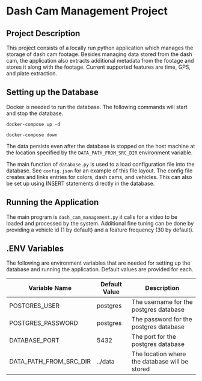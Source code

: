 # Dash Cam Management Project

## Project Description

This project consists of a locally run python application which manages 
the storage of dash cam footage. Besides managing data stored from the dash cam,
the application also extracts additional metadata from the footage and stores 
it along with the footage. Current supported features are time, GPS, and plate extraction. 

## Setting up the Database
Docker is needed to run the database. The following commands will start and stop the database.

``` docker-compose up -d ```

``` docker-compose down ```

The data persists even after the database is stopped on 
the host machine at the location specified by the `DATA_PATH_FROM_SRC_DIR` environment variable.

The main function of `database.py` is used to a load configuration file into the database. 
See `config.json` for an example of this file layout. The config file creates and 
links entries for colors, dash cams, and vehicles. This can also be set up using 
INSERT statements directly in the database. 

## Running the Application

The main program is `dash_cam_management.py` it calls for a video to be loaded
and processed by the system. Additional fine tuning can be done by providing
a vehicle id (1 by default) and a feature frequency (30 by default).

## .ENV Variables

The following are environment variables that are needed for setting up the 
database and running the application. Default values are provided for each.

| Variable Name | Default Value | Description |
| ------------- | ------------- | ----------- |
| POSTGRES_USER | postgres | The username for the postgres database |
| POSTGRES_PASSWORD | postgres | The password for the postgres database |
| DATABASE_PORT | 5432 | The port for the postgres database |
| DATA_PATH_FROM_SRC_DIR | ../data | The location where the database will be stored |

